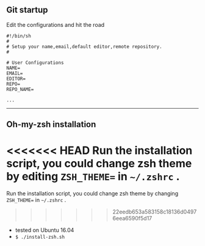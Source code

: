 ## Git startup

Edit the configurations and hit the road
```
#!/bin/sh
# 
# Setup your name,email,default editor,remote repository.
#

# User Configurations
NAME= 
EMAIL=
EDITOR=
REPO=
REPO_NAME=

...
```
---
## Oh-my-zsh installation 
<<<<<<< HEAD
Run the installation script, you could change zsh theme by editing `ZSH_THEME=` in `~/.zshrc` .
=======
Run the installation script, you could change zsh theme by changing `ZSH_THEME=` in `~/.zshrc` .
>>>>>>> 22eedb653a583158c18136d04976eea6590f5d17

* tested on Ubuntu 16.04
*   `$ ./install-zsh.sh`
